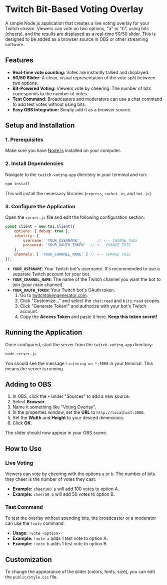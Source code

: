 
# Twitch Bit-Based Voting Overlay

A simple Node.js application that creates a live voting overlay for your Twitch stream. Viewers can vote on two options, "a" or "b", using bits (cheers), and the results are displayed as a real-time 50/50 slider. This is designed to be added as a browser source in OBS or other streaming software.

## Features

- **Real-time vote counting:** Votes are instantly tallied and displayed.
- **50/50 Slider:** A clean, visual representation of the vote split between two options.
- **Bit-Powered Voting:** Viewers vote by cheering. The number of bits corresponds to the number of votes.
- **Test Command:** Broadcasters and moderators can use a chat command to add test votes without using bits.
- **Easy OBS Integration:** Simply add it as a browser source.

## Setup and Installation

### 1. Prerequisites

Make sure you have [Node.js](https://nodejs.org/) installed on your computer.

### 2. Install Dependencies

Navigate to the `twitch-voting-app` directory in your terminal and run:

```bash
npm install
```

This will install the necessary libraries (`express`, `socket.io`, and `tmi.js`).

### 3. Configure the Application

Open the `server.js` file and edit the following configuration section:

```javascript
const client = new tmi.Client({
	options: { debug: true },
	identity: {
		username: 'YOUR_USERNAME',       // <-- CHANGE THIS
		password: 'YOUR_OAUTH_TOKEN'  // <-- CHANGE THIS
	},
	channels: [ 'YOUR_CHANNEL_NAME' ] // <-- CHANGE THIS
});
```

- **`YOUR_USERNAME`**: Your Twitch bot's username. It's recommended to use a separate Twitch account for your bot.
- **`YOUR_CHANNEL_NAME`**: The name of the Twitch channel you want the bot to join (your main channel).
- **`YOUR_OAUTH_TOKEN`**: Your Twitch bot's OAuth token. 
    1. Go to [twitchtokengenerator.com](https://twitchtokengenerator.com).
    2. Click "Customize..." and select the `chat:read` and `bits:read` scopes.
    3. Click "Generate Token!" and authorize with your bot's Twitch account.
    4. Copy the **Access Token** and paste it here. **Keep this token secret!**

## Running the Application

Once configured, start the server from the `twitch-voting-app` directory:

```bash
node server.js
```

You should see the message `listening on *:3000` in your terminal. This means the server is running.

## Adding to OBS

1.  In OBS, click the `+` under "Sources" to add a new source.
2.  Select **Browser**.
3.  Name it something like "Voting Overlay".
4.  In the properties window, set the **URL** to `http://localhost:3000`.
5.  Set the **Width** and **Height** to your desired dimensions.
6.  Click **OK**.

The slider should now appear in your OBS scene.

## How to Use

### Live Voting

Viewers can vote by cheering with the options `a` or `b`. The number of bits they cheer is the number of votes they cast.

- **Example:** `cheer100 a` will add 100 votes to option A.
- **Example:** `cheer50 b` will add 50 votes to option B.

### Test Command

To test the overlay without spending bits, the broadcaster or a moderator can use the `!vote` command.

- **Usage:** `!vote <option>`
- **Example:** `!vote a` adds 1 test vote to option A.
- **Example:** `!vote b` adds 1 test vote to option B.

## Customization

To change the appearance of the slider (colors, fonts, size), you can edit the `public/style.css` file.

